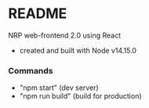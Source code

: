 # README #

NRP web-frontend 2.0 using React

- created and built with Node v14.15.0

### Commands

- "npm start" (dev server)
- "npm run build" (build for production)